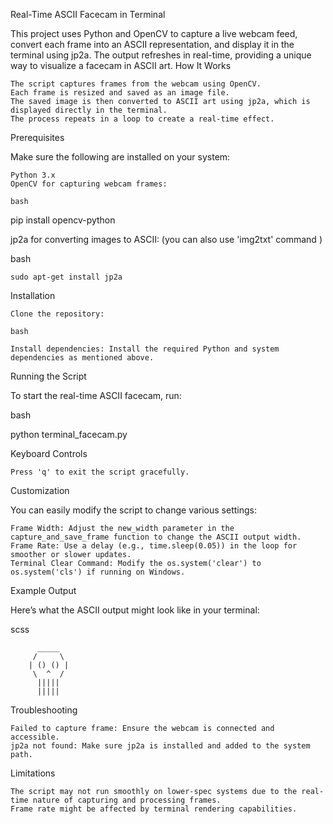 Real-Time ASCII Facecam in Terminal

This project uses Python and OpenCV to capture a live webcam feed, convert each frame into an ASCII representation, and display it in the terminal using jp2a. The output refreshes in real-time, providing a unique way to visualize a facecam in ASCII art.
How It Works

    The script captures frames from the webcam using OpenCV.
    Each frame is resized and saved as an image file.
    The saved image is then converted to ASCII art using jp2a, which is displayed directly in the terminal.
    The process repeats in a loop to create a real-time effect.

Prerequisites

Make sure the following are installed on your system:

    Python 3.x
    OpenCV for capturing webcam frames:

    bash

pip install opencv-python

jp2a for converting images to ASCII:
(you can also use 'img2txt' command )

bash

    sudo apt-get install jp2a

Installation

    Clone the repository:

    bash

    Install dependencies: Install the required Python and system dependencies as mentioned above.

Running the Script

To start the real-time ASCII facecam, run:

bash

python terminal_facecam.py

Keyboard Controls

    Press 'q' to exit the script gracefully.

Customization

You can easily modify the script to change various settings:

    Frame Width: Adjust the new_width parameter in the capture_and_save_frame function to change the ASCII output width.
    Frame Rate: Use a delay (e.g., time.sleep(0.05)) in the loop for smoother or slower updates.
    Terminal Clear Command: Modify the os.system('clear') to os.system('cls') if running on Windows.

Example Output

Here’s what the ASCII output might look like in your terminal:

scss

          _____
         /     \
        | () () |
         \  ^  /
          |||||
          |||||

Troubleshooting

    Failed to capture frame: Ensure the webcam is connected and accessible.
    jp2a not found: Make sure jp2a is installed and added to the system path.

Limitations

    The script may not run smoothly on lower-spec systems due to the real-time nature of capturing and processing frames.
    Frame rate might be affected by terminal rendering capabilities.
